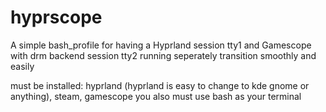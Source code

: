 # hyprscope
A simple bash_profile for having a Hyprland session tty1 and Gamescope with drm backend session tty2 running seperately transition smoothly and easily

must be installed: hyprland (hyprland is easy to change to kde gnome or anything), steam, gamescope
you also must use bash as your terminal
